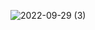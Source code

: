 
![2022-09-29 (3)](https://user-images.githubusercontent.com/114161888/193036481-51530f75-3bee-40de-94e4-0c7f20525217.png)

